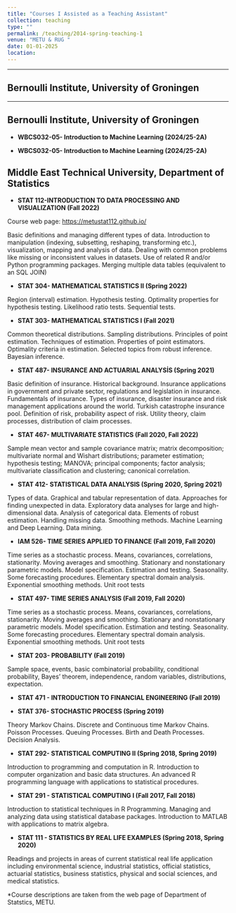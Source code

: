 ```yaml
---
title: "Courses I Assisted as a Teaching Assistant"
collection: teaching
type: ""
permalink: /teaching/2014-spring-teaching-1
venue: "METU & RUG "
date: 01-01-2025
location: 
---
```






-------------------------------------------------
## Bernoulli Institute, University of Groningen 

-----------------------------------------------

## Bernoulli Institute, University of Groningen 

+ **WBCS032-05- Introduction to Machine Learning (2024/25-2A)**
  
+ **WBCS032-05- Introduction to Machine Learning (2024/25-2A)**

## Middle East Technical University, Department of Statistics 

+ **STAT 112-INTRODUCTION TO DATA PROCESSING AND VISUALIZATION (Fall 2022)**

Course web page: https://metustat112.github.io/

Basic definitions and managing different types of data. Introduction to manipulation (indexing, subsetting, reshaping, transforming etc.), visualization, mapping and analysis of data. Dealing with common problems like missing or inconsistent values in datasets. Use of related R and/or Python programming packages. Merging multiple data tables (equivalent to an SQL JOIN)

+ **STAT 304- MATHEMATICAL STATISTICS II (Spring 2022)**

Region (interval) estimation. Hypothesis testing. Optimality properties for hypothesis testing. Likelihood ratio tests. Sequential tests.

+ **STAT 303- MATHEMATICAL STATISTICS I (Fall 2021)**

Common theoretical distributions. Sampling distributions. Principles of point estimation. Techniques of estimation. Properties of point estimators. Optimality criteria in estimation. Selected topics from robust inference. Bayesian inference. 

+ **STAT 487- INSURANCE AND ACTUARIAL ANALYSİS (Spring 2021)**

Basic definition of insurance. Historical background. Insurance applications in government and private sector, regulations and legislation in insurance. Fundamentals of insurance. Types of insurance, disaster insurance and risk management applications around the world. Turkish catastrophe insurance pool. Definition of risk, probability aspect of risk. Utility theory, claim processes, distribution of claim processes. 


+ **STAT 467- MULTIVARIATE STATISTICS (Fall 2020, Fall 2022)**

Sample mean vector and sample covariance matrix; matrix decomposition; multivariate normal and Wishart distributions; parameter estimation; hypothesis testing; MANOVA; principal components; factor analysis; multivariate classification and clustering; canonical correlation. 

+ **STAT 412- STATISTICAL DATA ANALYSIS (Spring 2020, Spring 2021)**

Types of data. Graphical and tabular representation of data. Approaches for finding unexpected in data. Exploratory data analyses for large and high-dimensional data. Analysis of categorical data. Elements of robust estimation. Handling missing data. Smoothing methods. Machine Learning and Deep Learning. Data mining. 

+ **IAM 526- TIME SERIES APPLIED TO FINANCE (Fall 2019, Fall 2020)**

Time series as a stochastic process. Means, covariances, correlations, stationarity. Moving averages and smoothing. Stationary and nonstationary parametric models. Model specification. Estimation and testing. Seasonality. Some forecasting procedures. Elementary spectral domain analysis. Exponential smoothing methods. Unit root tests

+ **STAT 497- TIME SERIES ANALYSIS (Fall 2019, Fall 2020)**

Time series as a stochastic process. Means, covariances, correlations, stationarity. Moving averages and smoothing. Stationary and nonstationary parametric models. Model specification. Estimation and testing. Seasonality. Some forecasting procedures. Elementary spectral domain analysis. Exponential smoothing methods. Unit root tests

+ **STAT 203- PROBABILITY (Fall 2019)**

Sample space, events, basic combinatorial probability, conditional probability, Bayes’ theorem, independence, random variables, distributions, expectation.

+ **STAT 471 - INTRODUCTION TO FINANCIAL ENGINEERING (Fall 2019)**


+ **STAT 376- STOCHASTIC PROCESS (Spring 2019)**

 Theory Markov Chains. Discrete and Continuous time Markov Chains. Poisson Processes. Queuing Processes. Birth and Death Processes. Decision Analysis. 
 
+ **STAT 292- STATISTICAL COMPUTING II (Spring 2018, Spring 2019)**

Introduction to programming and computation in R. Introduction to computer organization and basic data structures. An advanced R programming language with applications to statistical procedures.

+ **STAT 291 - STATISTICAL COMPUTING I (Fall 2017, Fall 2018)**

Introduction to statistical techniques in R Programming. Managing and analyzing data using statistical database packages. Introduction to MATLAB with applications to matrix algebra. 

+ **STAT 111 - STATISTICS BY REAL LIFE EXAMPLES (Spring 2018, Spring 2020)**

Readings and projects in areas of current statistical real life application including environmental science, industrial statistics, official statistics, actuarial statistics, business statistics, physical and social sciences, and medical statistics.

*Course descriptions are taken from the web page of Department of Statstics, METU. 
